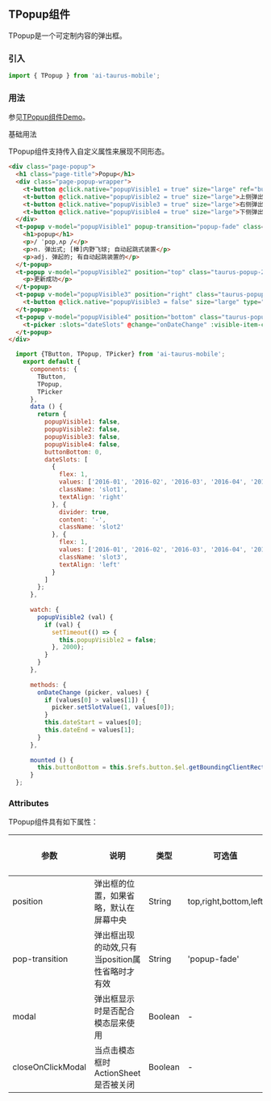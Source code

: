 ## TPopup组件

TPopup是一个可定制内容的弹出框。

### 引入

```js
import { TPopup } from 'ai-taurus-mobile';
```

### 用法

参见[TPopup组件Demo][popup-demo]。

基础用法

TPopup组件支持传入自定义属性来展现不同形态。

```html
<div class="page-popup">
  <h1 class="page-title">Popup</h1>
  <div class="page-popup-wrapper">
    <t-button @click.native="popupVisible1 = true" size="large" ref="button">中部弹出 popup</t-button>
    <t-button @click.native="popupVisible2 = true" size="large">上侧弹出 popup</t-button>
    <t-button @click.native="popupVisible3 = true" size="large">右侧弹出 popup</t-button>
    <t-button @click.native="popupVisible4 = true" size="large">下侧弹出 popup</t-button>
  </div>
  <t-popup v-model="popupVisible1" popup-transition="popup-fade" class="taurus-popup-1" :style="{ top: buttonBottom + 10 + 'px' }">
    <h1>popup</h1>
    <p>/ ˈpɑpˌʌp /</p>
    <p>n. 弹出式; [棒]内野飞球; 自动起跳式装置</p>
    <p>adj. 弹起的; 有自动起跳装置的</p>
  </t-popup>
  <t-popup v-model="popupVisible2" position="top" class="taurus-popup-2" :modal="false">
    <p>更新成功</p>
  </t-popup>
  <t-popup v-model="popupVisible3" position="right" class="taurus-popup-3" :modal="false">
    <t-button @click.native="popupVisible3 = false" size="large" type="primary">关闭 popup</t-button>
  </t-popup>
  <t-popup v-model="popupVisible4" position="bottom" class="taurus-popup-4">
    <t-picker :slots="dateSlots" @change="onDateChange" :visible-item-count="5" :show-toolbar="false"></t-picker>
  </t-popup>
</div>
```
```js
  import {TButton, TPopup, TPicker} from 'ai-taurus-mobile';
    export default {
      components: {
        TButton,
        TPopup,
        TPicker
      },
      data () {
        return {
          popupVisible1: false,
          popupVisible2: false,
          popupVisible3: false,
          popupVisible4: false,
          buttonBottom: 0,
          dateSlots: [
            {
              flex: 1,
              values: ['2016-01', '2016-02', '2016-03', '2016-04', '2016-05', '2016-06'],
              className: 'slot1',
              textAlign: 'right'
            }, {
              divider: true,
              content: '-',
              className: 'slot2'
            }, {
              flex: 1,
              values: ['2016-01', '2016-02', '2016-03', '2016-04', '2016-05', '2016-06'],
              className: 'slot3',
              textAlign: 'left'
            }
          ]
        };
      },
  
      watch: {
        popupVisible2 (val) {
          if (val) {
            setTimeout(() => {
              this.popupVisible2 = false;
            }, 2000);
          }
        }
      },
  
      methods: {
        onDateChange (picker, values) {
          if (values[0] > values[1]) {
            picker.setSlotValue(1, values[0]);
          }
          this.dateStart = values[0];
          this.dateEnd = values[1];
        }
      },
  
      mounted () {
        this.buttonBottom = this.$refs.button.$el.getBoundingClientRect().bottom;
      }
  };
```


### Attributes

TPopup组件具有如下属性：

| 参数 | 说明 | 类型 | 可选值 | 默认值 |
| ---- | ---- | ---- | ---- | ---- |
| position | 弹出框的位置，如果省略，默认在屏幕中央 | String | top,right,bottom,left | - |
| pop-transition | 弹出框出现的动效,只有当position属性省略时才有效 | String | 'popup-fade' | - |
| modal | 弹出框显示时是否配合模态层来使用 | Boolean | - | true |
| closeOnClickModal | 当点击模态框时ActionSheet是否被关闭 | Boolean | - | true |

[popup-demo]: /static/mobile-demo/examples/index.html#/popup

